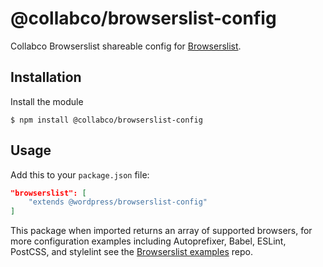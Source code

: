 # @collabco/browserslist-config

Collabco Browserslist shareable config for [Browserslist](https://www.npmjs.com/package/browserslist).

## Installation

Install the module

```shell
$ npm install @collabco/browserslist-config
```

## Usage

Add this to your `package.json` file:

```json
"browserslist": [
	"extends @wordpress/browserslist-config"
]
```

This package when imported returns an array of supported browsers, for more configuration examples including Autoprefixer, Babel, ESLint, PostCSS, and stylelint see the [Browserslist examples](https://github.com/ai/browserslist-example#browserslist-example) repo.
